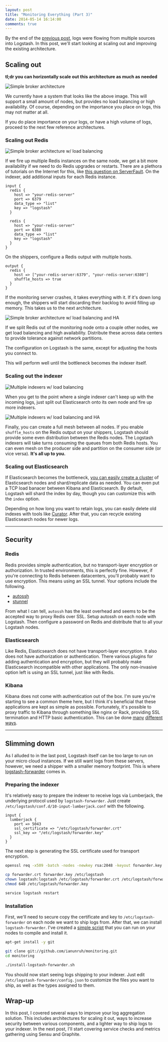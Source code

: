 ```yaml
---
layout: post
title: "Monitoring Everything (Part 3)"
date: 2014-05-14 16:14:00
comments: true
---
```


By the end of the [previous post](/2014/05/monitor-everything-part-2.html), logs were flowing from multiple sources into Logstash. In this post, we'll start looking at scaling out and improving the existing architecture.

## Scaling out

**tl;dr you can horizontally scale out this architecture as much as needed**

![Simple broker architecture](/images/simple-broker.png)

We currently have a system that looks like the above image. This will support a small amount of nodes, but provides no load balancing or high availability. Of course, depending on the importance you place on logs, this may not matter at all.

If you do place importance on your logs, or have a high volume of logs, proceed to the next few reference architectures.

### Scaling out Redis

![Simple broker architecture w/ load balancing](/images/simple-broker-lb.png)

If we fire up multiple Redis instances on the same node, we get a bit more availability if we need to do Redis upgrades or restarts. There are a plethora of tutorials on the Internet for this, like [this question on ServerFault](http://serverfault.com/questions/183999/how-do-i-configure-another-instance-of-redis-on-ubuntu). On the indexer, add additional inputs for each Redis instance.

```
input {
  redis {
    host => "your-redis-server"
    port => 6379
    data_type => "list"
    key => "logstash"
  }

  redis {
    host => "your-redis-server"
    port => 6380
    data_type => "list"
    key => "logstash"
  }
}
```

On the shippers, configure a Redis output with multiple hosts.

```
output {
  redis {
    host => ["your-redis-server:6379", "your-redis-server:6380"]
    shuffle_hosts => true
  }
}
```

If the monitoring server crashes, it takes everything with it. If it's down long enough, the shippers will start discarding their backlog to avoid filling up memory. This takes us to the next architecture.

![Simple broker architecture w/ load balancing and HA](/images/simple-broker-ha-lb.png)

If we split Redis out of the monitoring node onto a couple other nodes, we get load balancing and high availability. Distribute these across data centers to provide tolerance against network partitions.

The configuration on Logstash is the same, except for adjusting the hosts you connect to.

This will perform well until the bottleneck becomes the indexer itself.

### Scaling out the indexer

![Multiple indexers w/ load balancing](/images/lb-indexer.png)

When you get to the point where a single indexer can't keep up with the incoming logs, just split out Elasticsearch onto its own node and fire up more indexers.

![Multiple indexers w/ load balancing and HA](/images/ha-lb-indexer.png)

Finally, you can create a full mesh between all nodes. If you enable `shuffle_hosts` on the Redis output on your shippers, Logstash should provide some even distribution between the Redis nodes. The Logstash indexers will take turns consuming the queues from both Redis hosts. You can even mesh on the producer side and partition on the consumer side (or vice versa). **It's all up to you.**

### Scaling out Elasticsearch

If Elasticsearch becomes the bottleneck, [you can easily create a cluster](http://www.elasticsearch.org/guide/en/elasticsearch/guide/current/distributed-cluster.html) of Elasticsearch nodes and shard/replicate data as needed. You can even put a TCP load banacer between Kibana and Elasticsearch. By default, Logstash will shard the index by day, though you can customize this with the `index` option.

Depending on how long you want to retain logs, you can easily delete old indexes with tools like [Curator](https://github.com/elasticsearch/curator). After that, you can recycle existing Elasticsearch nodes for newer logs.

<hr>

## Security

### Redis

Redis provides simple authentication, but no transport-layer encryption or authorization. In trusted environments, this is perfectly fine. However, if you're connecting to Redis between datacenters, you'll probably want to use encryption. This means using an SSL tunnel. Your options include the following.

- [autossh](http://tech.3scale.net/2012/07/25/fun-with-redis-replication/)
- [stunnel](http://bencane.com/2014/02/18/sending-redis-traffic-through-an-ssl-tunnel-with-stunnel/)

From what I can tell, `autossh` has the least overhead and seems to be the accepted way to proxy Redis over SSL. Setup autossh on each node with Logstash. Then configure a password on Redis and distribute that to all your Logstash nodes.

### Elasticsearch

Like Redis, Elasticsearch does not have transport-layer encryption. It also does not have authorization or authentication. There various plugins for adding authentication and encryption, but they will probably make Elasticsearch incompatible with other applications. The only non-invasive option left is using an SSL tunnel, just like with Redis.

### Kibana

Kibana does not come with authentication out of the box. I'm sure you're starting to see a common theme here, but I think it's beneficial that these applications are kept as simple as possible. Fortunately, it's possible to proxy traffic to Kibana through something like nginx or Rack, providing SSL termination and HTTP basic authentication. This can be done [many](http://technosophos.com/2014/03/19/ssl-password-protection-for-kibana.html) [different](https://github.com/elasticsearch/kibana/blob/master/sample/nginx.conf) [ways](https://github.com/christian-marie/kibana3_auth).

<hr>

## Slimming down

As I alluded to in the last post, Logstash itself can be too large to run on your micro cloud instances. If we still want logs from these servers, however, we need a shipper with a smaller memory footprint. This is where [logstash-forwarder](https://github.com/elasticsearch/logstash-forwarder) comes in.

### Preparing the indexer

It's relatively easy to prepare the indexer to receive logs via Lumberjack, the underlying protocol used by `logstash-forwarder`. Just create `/etc/logstash/conf.d/10-input-lumberjack.conf` with the following.

```
input {
  lumberjack {
    port => 5043
    ssl_certificate => "/etc/logstash/forwarder.crt"
    ssl_key => "/etc/logstash/forwarder.key"
  }
}
```

The next step is generating the SSL certificate used for transport encryption.

```sh
openssl req -x509 -batch -nodes -newkey rsa:2048 -keyout forwarder.key -out forwarder.crt

cp forwarder.crt forwarder.key /etc/logstash
chown logstash:logstash /etc/logstash/forwarder.crt /etc/logstash/forwarder.key
chmod 640 /etc/logstash/forwarder.key

service logstash restart
```

### Installation

First, we'll need to secure copy the certificate and key to `/etc/logstash-forwarder` on each node we want to ship logs from. After that, we can install `logstash-forwarder`. I've created a [simple script](https://github.com/ianunruh/monitoring/blob/master/install-logstash-forwarder.sh) that you can run on your nodes to compile and install it.

```sh
apt-get install -y git

git clone git://github.com/ianunruh/monitoring.git
cd monitoring

./install-logstash-forwarder.sh
```

You should now start seeing logs shipping to your indexer. Just edit `/etc/logstash-forwarder/config.json` to customize the files you want to ship, as well as the types assigned to them.

## Wrap-up

In this post, I covered several ways to improve your log aggregation solution. This includes architectures for scaling it out, ways to increase security between various components, and a lighter way to ship logs to your indexer. In the next post, I'll start covering service checks and metrics gathering using Sensu and Graphite.
